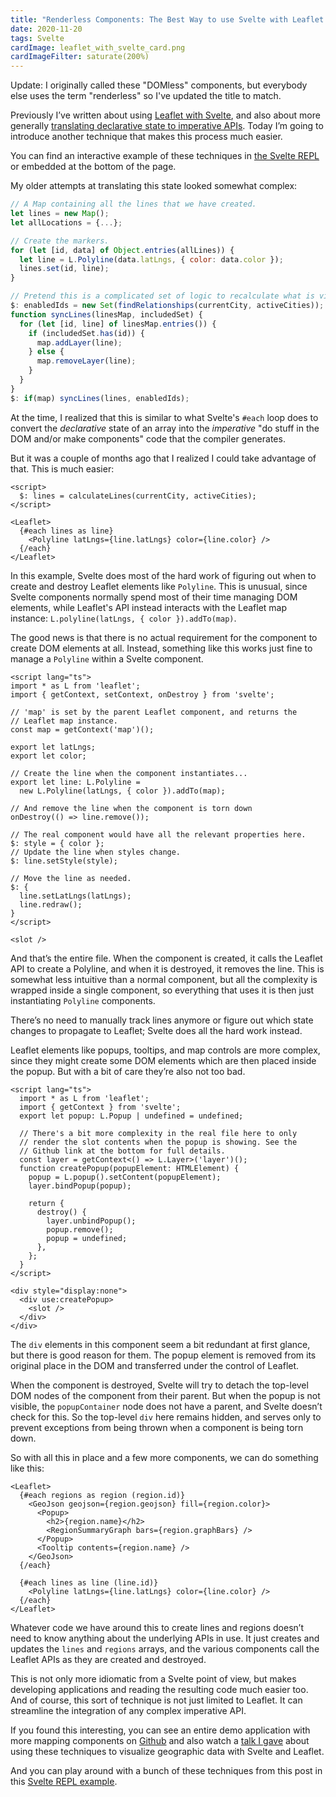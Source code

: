```yaml
---
title: "Renderless Components: The Best Way to use Svelte with Leaflet and Other Imperative APIs"
date: 2020-11-20
tags: Svelte
cardImage: leaflet_with_svelte_card.png
cardImageFilter: saturate(200%)
---
```


Update: I originally called these "DOMless" components, but everybody else uses the term "renderless" so I've updated the title to match.

Previously I’ve written about using [Leaflet with Svelte](leaflet_with_svelte), and also about more generally [translating declarative state to imperative APIs](imperative_apis_and_declarative_state). Today I’m going to introduce another technique that makes this process much easier.

You can find an interactive example of these techniques in [the Svelte REPL](https://svelte.dev/repl/36a84bbe2cf74c899ada6380e6e632d8?version=3.29.7) or embedded at the bottom of the page.

My older attempts at translating this state looked somewhat complex:

```javascript
// A Map containing all the lines that we have created.
let lines = new Map();
let allLocations = {...};

// Create the markers.
for (let [id, data] of Object.entries(allLines)) {
  let line = L.Polyline(data.latLngs, { color: data.color });
  lines.set(id, line);
}

// Pretend this is a complicated set of logic to recalculate what is visible.
$: enabledIds = new Set(findRelationships(currentCity, activeCities));
function syncLines(linesMap, includedSet) {
  for (let [id, line] of linesMap.entries()) {
    if (includedSet.has(id)) {
      map.addLayer(line);
    } else {
      map.removeLayer(line);
    }
  }
}
$: if(map) syncLines(lines, enabledIds);
```

At the time, I realized that this is similar to what Svelte's `#each` loop does to convert the *declarative* state of an array into the *imperative* "do stuff in the DOM and/or make components" code that the compiler generates.

But it was a couple of months ago that I realized I could take advantage of that. This is much easier:

```svelte
<script>
  $: lines = calculateLines(currentCity, activeCities);
</script>

<Leaflet>
  {#each lines as line}
    <Polyline latLngs={line.latLngs} color={line.color} />
  {/each}
</Leaflet>
```

In this example, Svelte does most of the hard work of figuring out when to create and destroy Leaflet elements like `Polyline`. This is unusual, since Svelte components normally spend most of their time managing DOM elements, while Leaflet's API instead interacts with the Leaflet map instance: `L.polyline(latLngs, { color }).addTo(map)`.

The good news is that there is no actual requirement for the component to create DOM elements at all. Instead, something like this works just fine to manage a `Polyline` within a Svelte component.

```svelte
<script lang="ts">
import * as L from 'leaflet';
import { getContext, setContext, onDestroy } from 'svelte';

// 'map' is set by the parent Leaflet component, and returns the
// Leaflet map instance.
const map = getContext('map')();

export let latLngs;
export let color;

// Create the line when the component instantiates...
export let line: L.Polyline =
  new L.Polyline(latLngs, { color }).addTo(map);

// And remove the line when the component is torn down
onDestroy(() => line.remove());

// The real component would have all the relevant properties here.
$: style = { color };
// Update the line when styles change.
$: line.setStyle(style);

// Move the line as needed.
$: {
  line.setLatLngs(latLngs);
  line.redraw();
}
</script>

<slot />
```

And that’s the entire file. When the component is created, it calls the Leaflet API to create a Polyline, and when it is destroyed, it removes the line. This is somewhat less intuitive than a normal component, but all the complexity is wrapped inside a single component, so everything that uses it is then just instantiating `Polyline` components.

There’s no need to manually track lines anymore or figure out which state changes to propagate to Leaflet; Svelte does all the hard work instead.

Leaflet elements like popups, tooltips, and map controls are more complex, since they might create some DOM elements which are then placed inside the popup. But with a bit of care they’re also not too bad.

```svelte
<script lang="ts">
  import * as L from 'leaflet';
  import { getContext } from 'svelte';
  export let popup: L.Popup | undefined = undefined;

  // There's a bit more complexity in the real file here to only
  // render the slot contents when the popup is showing. See the
  // Github link at the bottom for full details.
  const layer = getContext<() => L.Layer>('layer')();
  function createPopup(popupElement: HTMLElement) {
    popup = L.popup().setContent(popupElement);
    layer.bindPopup(popup);

    return {
      destroy() {
        layer.unbindPopup();
        popup.remove();
        popup = undefined;
      },
    };
  }
</script>

<div style="display:none">
  <div use:createPopup>
    <slot />
  </div>
</div>
```

The `div` elements in this component seem a bit redundant at first glance, but there is good reason for them. The popup element is removed from its original place in the DOM and transferred under the control of Leaflet.

When the component is destroyed, Svelte will try to detach the top-level DOM nodes of the component from their parent. But when the popup is not visible, the `popupContainer` node does not have a parent, and Svelte doesn’t check for this. So the top-level `div` here remains hidden, and serves only to prevent exceptions from being thrown when a component is being torn down.

So with all this in place and a few more components, we can do something like this:

```svelte
<Leaflet>
  {#each regions as region (region.id)}
    <GeoJson geojson={region.geojson} fill={region.color}>
      <Popup>
        <h2>{region.name}</h2>
        <RegionSummaryGraph bars={region.graphBars} />
      </Popup>
      <Tooltip contents={region.name} />
    </GeoJson>
  {/each}

  {#each lines as line (line.id)}
    <Polyline latLngs={line.latLngs} color={line.color} />
  {/each}
</Leaflet>
```

Whatever code we have around this to create lines and regions doesn’t need to know anything about the underlying APIs in use. It just creates and updates the `lines` and `regions` arrays, and the various components call the Leaflet APIs as they are created and destroyed.

This is not only more idiomatic from a Svelte point of view, but makes developing applications and reading the resulting code much easier too. And of course, this sort of technique is not just limited to Leaflet. It can streamline the integration of any complex imperative API.

If you found this interesting, you can see an entire demo application with more mapping components on [Github](https://github.com/dimfeld/svelte-leaflet-demo/) and also watch a [talk I gave](https://www.youtube.com/watch?v=-klB-EocorE&t=770s) about using these techniques to visualize geographic data with Svelte and Leaflet.

<div data-component="Repl" data-prop-id="36a84bbe2cf74c899ada6380e6e632d8">

And you can play around with a bunch of these techniques from this post in this [Svelte REPL example](https://svelte.dev/repl/36a84bbe2cf74c899ada6380e6e632d8?version=3.24.0).

</div>
